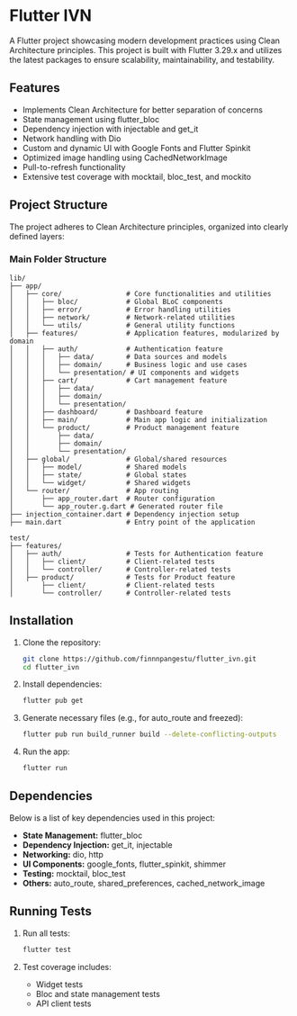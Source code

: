 # Flutter IVN

A Flutter project showcasing modern development practices using Clean Architecture principles. This project is built with Flutter 3.29.x and utilizes the latest packages to ensure scalability, maintainability, and testability.

## Features

- Implements Clean Architecture for better separation of concerns
- State management using flutter_bloc
- Dependency injection with injectable and get_it
- Network handling with Dio
- Custom and dynamic UI with Google Fonts and Flutter Spinkit
- Optimized image handling using CachedNetworkImage
- Pull-to-refresh functionality
- Extensive test coverage with mocktail, bloc_test, and mockito

## Project Structure

The project adheres to Clean Architecture principles, organized into clearly defined layers:

### Main Folder Structure

```plaintext
lib/
├── app/
│   ├── core/                # Core functionalities and utilities
│   │   ├── bloc/            # Global BLoC components
│   │   ├── error/           # Error handling utilities
│   │   ├── network/         # Network-related utilities
│   │   └── utils/           # General utility functions
│   ├── features/            # Application features, modularized by domain
│   │   ├── auth/            # Authentication feature
│   │   │   ├── data/        # Data sources and models
│   │   │   ├── domain/      # Business logic and use cases
│   │   │   └── presentation/ # UI components and widgets
│   │   ├── cart/            # Cart management feature
│   │   │   ├── data/
│   │   │   ├── domain/
│   │   │   └── presentation/
│   │   ├── dashboard/       # Dashboard feature
│   │   ├── main/            # Main app logic and initialization
│   │   └── product/         # Product management feature
│   │       ├── data/
│   │       ├── domain/
│   │       └── presentation/
│   ├── global/              # Global/shared resources
│   │   ├── model/           # Shared models
│   │   ├── state/           # Global states
│   │   └── widget/          # Shared widgets
│   └── router/              # App routing
│       ├── app_router.dart  # Router configuration
│       └── app_router.g.dart # Generated router file
├── injection_container.dart # Dependency injection setup
├── main.dart                # Entry point of the application

test/
├── features/
│   ├── auth/                # Tests for Authentication feature
│   │   ├── client/          # Client-related tests
│   │   └── controller/      # Controller-related tests
│   ├── product/             # Tests for Product feature
│       ├── client/          # Client-related tests
│       └── controller/      # Controller-related tests
```

## Installation

1. Clone the repository:
   ```bash
   git clone https://github.com/finnnpangestu/flutter_ivn.git
   cd flutter_ivn
   ```

2. Install dependencies:
   ```bash
   flutter pub get
   ```

3. Generate necessary files (e.g., for auto_route and freezed):
   ```bash
   flutter pub run build_runner build --delete-conflicting-outputs
   ```

4. Run the app:
   ```bash
   flutter run
   ```

## Dependencies

Below is a list of key dependencies used in this project:

- **State Management:** flutter_bloc
- **Dependency Injection:** get_it, injectable
- **Networking:** dio, http
- **UI Components:** google_fonts, flutter_spinkit, shimmer
- **Testing:** mocktail, bloc_test
- **Others:** auto_route, shared_preferences, cached_network_image

## Running Tests

1. Run all tests:
   ```bash
   flutter test
   ```

2. Test coverage includes:
   - Widget tests
   - Bloc and state management tests
   - API client tests


